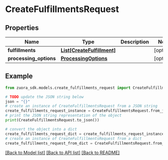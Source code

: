 # CreateFulfillmentsRequest


## Properties

Name | Type | Description | Notes
------------ | ------------- | ------------- | -------------
**fulfillments** | [**List[CreateFulfillment]**](CreateFulfillment.md) |  | [optional] 
**processing_options** | [**ProcessingOptions**](ProcessingOptions.md) |  | [optional] 

## Example

```python
from zuora_sdk.models.create_fulfillments_request import CreateFulfillmentsRequest

# TODO update the JSON string below
json = "{}"
# create an instance of CreateFulfillmentsRequest from a JSON string
create_fulfillments_request_instance = CreateFulfillmentsRequest.from_json(json)
# print the JSON string representation of the object
print(CreateFulfillmentsRequest.to_json())

# convert the object into a dict
create_fulfillments_request_dict = create_fulfillments_request_instance.to_dict()
# create an instance of CreateFulfillmentsRequest from a dict
create_fulfillments_request_from_dict = CreateFulfillmentsRequest.from_dict(create_fulfillments_request_dict)
```
[[Back to Model list]](../README.md#documentation-for-models) [[Back to API list]](../README.md#documentation-for-api-endpoints) [[Back to README]](../README.md)


